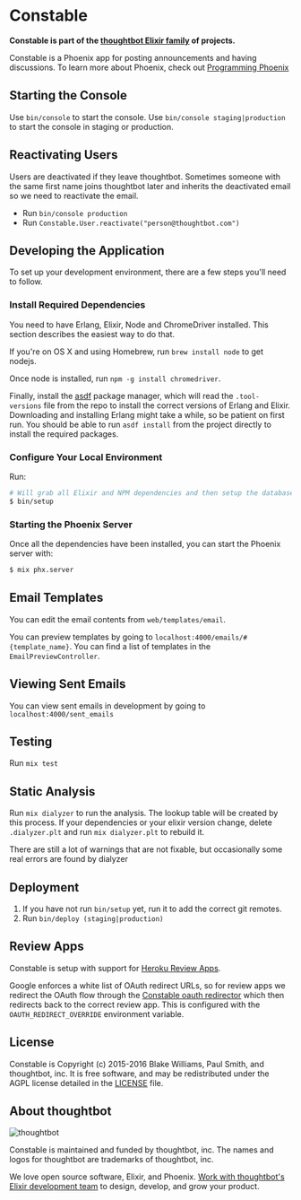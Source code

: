 # Constable

**Constable is part of the [thoughtbot Elixir family][elixir-phoenix] of projects.**

Constable is a Phoenix app for posting announcements and having discussions.
To learn more about Phoenix, check out [Programming Phoenix](https://pragprog.com/book/phoenix/programming-phoenix)

## Starting the Console

Use `bin/console` to start the console. Use `bin/console staging|production` to
start the console in staging or production.

## Reactivating Users

Users are deactivated if they leave thoughtbot. Sometimes someone with the same
first name joins thoughtbot later and inherits the deactivated email so we need
to reactivate the email.

* Run `bin/console production`
* Run `Constable.User.reactivate("person@thoughtbot.com")`

## Developing the Application

To set up your development environment, there are a few steps you'll need to
follow.

### Install Required Dependencies

You need to have Erlang, Elixir, Node and ChromeDriver installed. This section
describes the easiest way to do that.

If you're on OS X and using Homebrew, run `brew install node` to get nodejs.

Once node is installed, run `npm -g install chromedriver`.

Finally, install the [asdf] package manager, which will read the
`.tool-versions` file from the repo to install the correct versions of Erlang
and Elixir. Downloading and installing Erlang might take a while, so be patient
on first run. You should be able to run `asdf install` from the project directly
to install the required packages.

[asdf]: https://github.com/asdf-vm/asdf

### Configure Your Local Environment

Run:

  ```sh
  # Will grab all Elixir and NPM dependencies and then setup the database
  $ bin/setup
  ```

### Starting the Phoenix Server

Once all the dependencies have been installed, you can start the Phoenix
server with:

  ```sh
  $ mix phx.server
  ```

## Email Templates

You can edit the email contents from `web/templates/email`.

You can preview templates by going to `localhost:4000/emails/#{template_name}`.
You can find a list of templates in the `EmailPreviewController`.

## Viewing Sent Emails

You can view sent emails in development by going to `localhost:4000/sent_emails`

## Testing

Run `mix test`

## Static Analysis

Run `mix dialyzer` to run the analysis. The lookup table will be created by this
process. If your dependencies or your elixir version change, delete
`.dialyzer.plt` and run `mix dialyzer.plt` to rebuild it.

There are still a lot of warnings that are not fixable, but occasionally some
real errors are found by dialyzer

## Deployment

1. If you have not run `bin/setup` yet, run it to add the correct git remotes.
2. Run `bin/deploy (staging|production)`

## Review Apps

Constable is setup with support for [Heroku Review Apps].

Google enforces a white list of OAuth redirect URLs, so for review apps we
redirect the OAuth flow through the [Constable oauth redirector] which then
redirects back to the correct review app. This is configured with the
`OAUTH_REDIRECT_OVERRIDE` environment variable.

[Heroku Review Apps]: https://devcenter.heroku.com/articles/github-integration-review-apps
[Constable oauth redirector]: https://github.com/thoughtbot/constable-oauth-redirector

## License

Constable is Copyright (c) 2015-2016 Blake Williams, Paul Smith, and thoughtbot,
inc. It is free software, and may be redistributed under the AGPL license
detailed in the [LICENSE] file.

[LICENSE]: /LICENSE

## About thoughtbot

![thoughtbot](http://presskit.thoughtbot.com/images/thoughtbot-logo-for-readmes.svg)

Constable is maintained and funded by thoughtbot, inc.
The names and logos for thoughtbot are trademarks of thoughtbot, inc.

We love open source software, Elixir, and Phoenix. [Work with thoughtbot's
Elixir development team][elixir-phoenix] to design, develop, and grow your
product.

[elixir-phoenix]: https://thoughtbot.com/services/elixir-phoenix?utm_source=github
